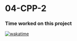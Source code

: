 # 04-CPP-2

### Time worked on this project
[![wakatime](https://wakatime.com/badge/user/2b8474a5-a2f0-4cf0-9da2-eb7acac86d01/project/018e60ed-354d-452e-8b2d-415c9e3d3b31.svg)](https://wakatime.com/badge/user/2b8474a5-a2f0-4cf0-9da2-eb7acac86d01/project/018e60ed-354d-452e-8b2d-415c9e3d3b31)
